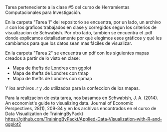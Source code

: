 Tarea perteneciente a la clase #5 del curso de Herramientas Computacionales para Investigación.

En la carpeta "Tarea 1" del repositorio se encuentra, por un lado, un archivo .r con los graficos trabajados en clase y corregidos segun los criterios de visualizacion de Schwabish. Por otro lado, tambien se encuentra el .pdf donde explicamos detalladamente por qué elegimos esos gráficos y qué les cambiamos para que los datos sean mas fáciles de visualizar.

En la carpeta "Tarea 2" se encuentra un pdf con los siguientes mapas creados a partir de lo visto en clase:
* Mapa de thefts de Londres con ggplot 
* Mapa de thefts de Londres con tmap 
* Mapa de thefts de Londres con spmap 

Y los archivos .r y .do utilizados para la confeccion de los mapas.

Para la realizacion de esta tarea, nos basamos en Schwabish, J. A. (2014). An economist's guide to visualizing data. Journal of Economic Perspectives, 28(1), 209-34
y en los archivos encontrados en el curso de Data Visualization de TrainingByPackt https://github.com/TrainingByPackt/Applied-Data-Visualization-with-R-and-ggplot2
